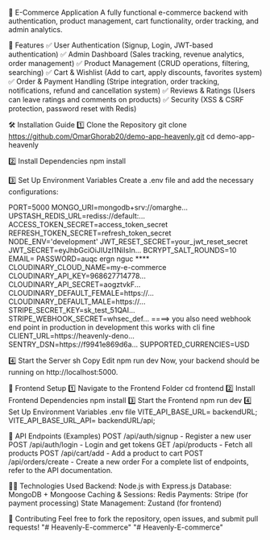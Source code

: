 🛒 E-Commerce Application
A fully functional e-commerce backend with authentication, product management, cart functionality, order tracking, and admin analytics.

🚀 Features
✅ User Authentication (Signup, Login, JWT-based authentication)
✅ Admin Dashboard (Sales tracking, revenue analytics, order management)
✅ Product Management (CRUD operations, filtering, searching)
✅ Cart & Wishlist (Add to cart, apply discounts, favorites system)
✅ Order & Payment Handling (Stripe integration, order tracking, notifications, refund and cancellation system)
✅ Reviews & Ratings (Users can leave ratings and comments on products)
✅ Security (XSS & CSRF protection, password reset with Redis)

🛠 Installation Guide
1️⃣ Clone the Repository
git clone https://github.com/OmarGhorab20/demo-app-heavenly.git
cd demo-app-heavenly


2️⃣ Install Dependencies
npm install


3️⃣ Set Up Environment Variables
Create a .env file and add the necessary configurations:

PORT=5000
MONGO_URI=mongodb+srv://omarghe...
UPSTASH_REDIS_URL=rediss://default:...
ACCESS_TOKEN_SECRET=access_token_secret
REFRESH_TOKEN_SECRET=refresh_token_secret
NODE_ENV='development'
JWT_RESET_SECRET=your_jwt_reset_secret
JWT_SECRET=eyJhbGciOiJIUzI1NiIsIn...
BCRYPT_SALT_ROUNDS=10
EMAIL=
PASSWORD=auqc ergn nguс ****
CLOUDINARY_CLOUD_NAME=my-e-commerce
CLOUDINARY_API_KEY=968627714778...
CLOUDINARY_API_SECRET=aogztvkF...
CLOUDINARY_DEFAULT_FEMALE=https://...
CLOUDINARY_DEFAULT_MALE=https://...
STRIPE_SECRET_KEY=sk_test_51QAI...
STRIPE_WEBHOOK_SECRET=whsec_def... ====> you also need webhook end point in production in development this works with cli fine
CLIENT_URL=https://heavenly-deno...
SENTRY_DSN=https://f9941e869d6a...
SUPPORTED_CURRENCIES=USD

4️⃣ Start the Server
sh
Copy
Edit
npm run dev
Now, your backend should be running on http://localhost:5000.

🔹 Frontend Setup
1️⃣ Navigate to the Frontend Folder
cd frontend
2️⃣ Install Frontend Dependencies
npm install
3️⃣ Start the Frontend
npm run dev
4️⃣ Set Up Environment Variables .env file 
    VITE_API_BASE_URL= backendURL;
    VITE_API_BASE_URL_API= backendURL/api;
   
📌 API Endpoints (Examples)
POST /api/auth/signup - Register a new user
POST /api/auth/login - Login and get tokens
GET /api/products - Fetch all products
POST /api/cart/add - Add a product to cart
POST /api/orders/create - Create a new order
For a complete list of endpoints, refer to the API documentation.

👨‍💻 Technologies Used
Backend: Node.js with Express.js
Database: MongoDB + Mongoose
Caching & Sessions: Redis
Payments: Stripe (for payment processing)
State Management: Zustand (for frontend)


🙌 Contributing
Feel free to fork the repository, open issues, and submit pull requests!
"# Heavenly-E-commerce" 
"# Heavenly-E-commerce" 
